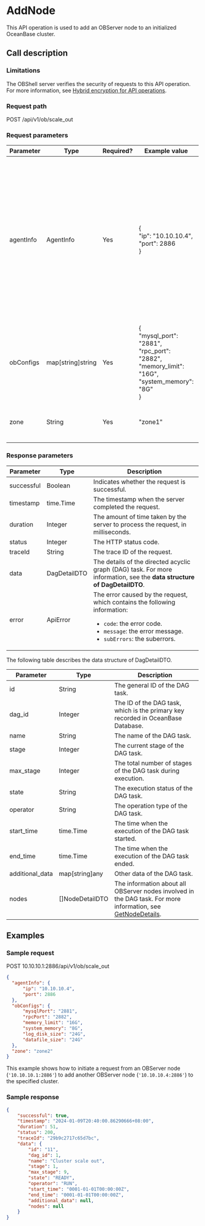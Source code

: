 # AddNode

This API operation is used to add an OBServer node to an initialized OceanBase cluster.

## Call description

### Limitations

The OBShell server verifies the security of requests to this API operation. For more information, see [Hybrid encryption for API operations](200.api-hybrid-encryption.md).

### Request path

POST /api/v1/ob/scale_out

### Request parameters

| Parameter | Type | Required? | Example value | Description |
| --- | --- | --- | --- | --- |
| agentInfo | AgentInfo | Yes | {<br>"ip": "10.10.10.4",<br>"port": 2886<br>} | The agent information of the OBServer node that you want to add to the cluster.<ul><li>`ip` specifies the IP address of OBShell. </li><li>`port` specifies the port number of OBShell. </li></ul> |
| obConfigs | map[string]string | Yes | {<br>"mysql_port": "2881",<br>"rpc_port": "2882",<br>"memory_limit": "16G",<br>"system_memory": "8G"<br>} | The configuration information of the OBServer node that you want to add to the cluster.  |
| zone | String | Yes | "zone1" | The zone to which the OBServer node belongs.  |

### Response parameters

| Parameter | Type | Description |
| --- | --- | --- |
| successful | Boolean | Indicates whether the request is successful.  |
| timestamp | time.Time | The timestamp when the server completed the request.  |
| duration | Integer | The amount of time taken by the server to process the request, in milliseconds.  |
| status | Integer | The HTTP status code.  |
| traceId | String | The trace ID of the request.  |
| data | DagDetailDTO | The details of the directed acyclic graph (DAG) task. For more information, see the **data structure of DagDetailDTO**.  |
| error | ApiError | The error caused by the request, which contains the following information:<ul><li>`code`: the error code. </li><li>`message`: the error message. </li><li>`subErrors`: the suberrors. </li></ul> |

The following table describes the data structure of DagDetailDTO.

| Parameter | Type | Description |
| --- | --- | --- |
| id | String | The general ID of the DAG task.  |
| dag_id | Integer | The ID of the DAG task, which is the primary key recorded in OceanBase Database.  |
| name | String | The name of the DAG task.  |
| stage | Integer | The current stage of the DAG task.  |
| max_stage | Integer | The total number of stages of the DAG task during execution.  |
| state | String | The execution status of the DAG task.  |
| operator | String | The operation type of the DAG task.  |
| start_time | time.Time | The time when the execution of the DAG task started.  |
| end_time | time.Time | The time when the execution of the DAG task ended.  |
| additional_data | map[string]any | Other data of the DAG task.  |
| nodes | []NodeDetailDTO | The information about all OBServer nodes involved in the DAG task. For more information, see [GetNodeDetails](2100.get-node-detail.md).  |

## Examples

### Sample request

POST 10.10.10.1:2886/api/v1/ob/scale_out

```json
{
  "agentInfo": {
      "ip": "10.10.10.4",
      "port": 2886
  },
  "obConfigs": {
      "mysqlPort": "2881",
      "rpcPort": "2882",
      "memory_limit": "16G",
      "system_memory": "8G",
      "log_disk_size": "24G",
      "datafile_size": "24G"
  },
  "zone": "zone2"
}
```

This example shows how to initiate a request from an OBServer node (`'10.10.10.1:2886'`) to add another OBServer node (`'10.10.10.4:2886'`) to the specified cluster.

### Sample response

```json
{
    "successful": true,
    "timestamp": "2024-01-09T20:40:00.86290666+08:00",
    "duration": 51,
    "status": 200,
    "traceId": "29b9c2717c65d7bc",
    "data": {
        "id": "11",
        "dag_id": 1,
        "name": "Cluster scale out",
        "stage": 1,
        "max_stage": 9,
        "state": "READY",
        "operator": "RUN",
        "start_time": "0001-01-01T00:00:00Z",
        "end_time": "0001-01-01T00:00:00Z",
        "additional_data": null,
        "nodes": null
    }
}
```
